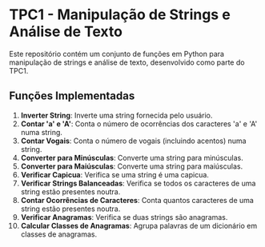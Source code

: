 # TPC1 - Manipulação de Strings e Análise de Texto

Este repositório contém um conjunto de funções em Python para manipulação de strings e análise de texto, desenvolvido como parte do TPC1.

## Funções Implementadas

1. **Inverter String**: Inverte uma string fornecida pelo usuário.
2. **Contar 'a' e 'A'**: Conta o número de ocorrências dos caracteres 'a' e 'A' numa string.
3. **Contar Vogais**: Conta o número de vogais (incluindo acentos) numa string.
4. **Converter para Minúsculas**: Converte uma string para minúsculas.
5. **Converter para Maiúsculas**: Converte uma string para maiúsculas.
6. **Verificar Capicua**: Verifica se uma string é uma capicua.
7. **Verificar Strings Balanceadas**: Verifica se todos os caracteres de uma string estão presentes noutra.
8. **Contar Ocorrências de Caracteres**: Conta quantos caracteres de uma string estão presentes noutra.
9. **Verificar Anagramas**: Verifica se duas strings são anagramas.
10. **Calcular Classes de Anagramas**: Agrupa palavras de um dicionário em classes de anagramas.

